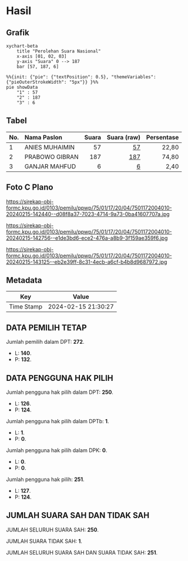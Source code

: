 # Hasil

## Grafik

```mermaid
xychart-beta
    title "Perolehan Suara Nasional"
    x-axis [01, 02, 03]
    y-axis "Suara" 0 --> 187
    bar [57, 187, 6]
```

```mermaid
%%{init: {"pie": {"textPosition": 0.5}, "themeVariables": {"pieOuterStrokeWidth": "5px"}} }%%
pie showData
    "1" : 57
    "2" : 187
    "3" : 6
```

## Tabel

| No. | Nama Paslon    | Suara | Suara (raw) | Persentase |
|:--- |:-------------- | -----:| -----------:| ----------:|
| 1   | ANIES MUHAIMIN | 57    | [57][p-1]   | 22,80      |
| 2   | PRABOWO GIBRAN | 187   | [187][p-2]  | 74,80      |
| 3   | GANJAR MAHFUD  | 6     | [6][p-3]    | 2,40       |


[p-1]: https://github.com/gigit-pemilu/pemilu-2024/blob/main/pilpres/hitung-suara/sub/75-gorontalo/sub/01-gorontalo/sub/17-limboto-barat/sub/2004-daenaa/sub/010-tps/sub/paslon-1.txt
[p-2]: https://github.com/gigit-pemilu/pemilu-2024/blob/main/pilpres/hitung-suara/sub/75-gorontalo/sub/01-gorontalo/sub/17-limboto-barat/sub/2004-daenaa/sub/010-tps/sub/paslon-2.txt
[p-3]: https://github.com/gigit-pemilu/pemilu-2024/blob/main/pilpres/hitung-suara/sub/75-gorontalo/sub/01-gorontalo/sub/17-limboto-barat/sub/2004-daenaa/sub/010-tps/sub/paslon-3.txt

## Foto C Plano

https://sirekap-obj-formc.kpu.go.id/0103/pemilu/ppwp/75/01/17/20/04/7501172004010-20240215-142440--d08f8a37-7023-4714-9a73-0ba41607707a.jpg

https://sirekap-obj-formc.kpu.go.id/0103/pemilu/ppwp/75/01/17/20/04/7501172004010-20240215-142756--e1de3bd6-ece2-476a-a8b9-3f159ae359f6.jpg

https://sirekap-obj-formc.kpu.go.id/0103/pemilu/ppwp/75/01/17/20/04/7501172004010-20240215-143125--eb2e39ff-8c31-4ecb-a6cf-b4b8d9687972.jpg


## Metadata

| Key        | Value               |
| ---------- | ------------------- |
| Time Stamp | 2024-02-15 21:30:27 |


## DATA PEMILIH TETAP

Jumlah pemilih dalam DPT: **272**.
 * L: **140**.
 * P: **132**.

## DATA PENGGUNA HAK PILIH

Jumlah pengguna hak pilih dalam DPT: **250**.
 * L: **126**.
 * P: **124**.

Jumlah pengguna hak pilih dalam DPTb: **1**.
 * L: **1**.
 * P: **0**.

Jumlah pengguna hak pilih dalam DPK: **0**.
 * L: **0**.
 * P: **0**.

Jumlah pengguna hak pilih: **251**.
 * L: **127**.
 * P: **124**.

## JUMLAH SUARA SAH DAN TIDAK SAH

JUMLAH SELURUH SUARA SAH: **250**.

JUMLAH SUARA TIDAK SAH: **1**.

JUMLAH SELURUH SUARA SAH DAN SUARA TIDAK SAH: **251**.


